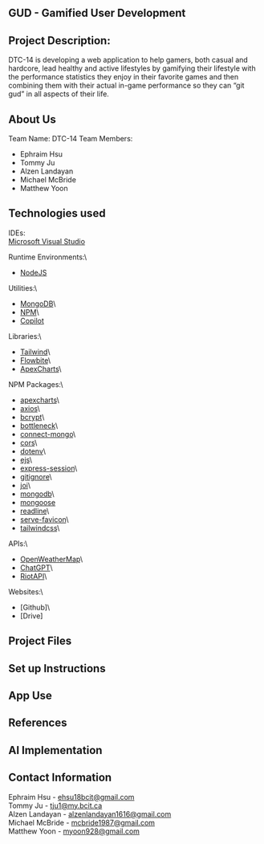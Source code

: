 ## GUD - Gamified User Development

## Project Description:
DTC-14 is developing a web application to help gamers, both casual and hardcore, lead healthy and active lifestyles by gamifying their lifestyle with the performance statistics they enjoy in their favorite games and then combining them with their actual in-game performance so they can “git gud” in all aspects of their life.

## About Us
Team Name: DTC-14
Team Members: 
- Ephraim Hsu
- Tommy Ju
- Alzen Landayan
- Michael McBride
- Matthew Yoon

## Technologies used
IDEs:\
[Microsoft Visual Studio](https://visualstudio.microsoft.com/)

Runtime Environments:\
- [NodeJS](https://nodejs.org/en)

Utilities:\
- [MongoDB](https://www.mongodb.com/)\
- [NPM](https://www.npmjs.com/)\
- [Copilot](https://github.com/features/copilot)

Libraries:\
- [Tailwind](https://tailwindcss.com/)\
- [Flowbite](https://flowbite.com/)\
- [ApexCharts](https://apexcharts.com/)\

NPM Packages:\
- [apexcharts](https://www.npmjs.com/package/apexcharts)\
- [axios](https://www.npmjs.com/package/axios)\
- [bcrypt](https://www.npmjs.com/package/bcrypt)\
- [bottleneck](https://www.npmjs.com/package/bottleneck)\
- [connect-mongo](https://www.npmjs.com/package/connect-mongo)\
- [cors](https://www.npmjs.com/package/cors)\
- [dotenv](https://www.npmjs.com/package/dotenv)\
- [ejs](https://www.npmjs.com/package/ejs)\
- [express-session](https://www.npmjs.com/package/express-session)\
- [gitignore](https://www.npmjs.com/package/gitignore)\
- [joi](https://www.npmjs.com/package/joi)\
- [mongodb](https://www.npmjs.com/package/mongodb)\
- [mongoose](https://www.npmjs.com/package/mongoose)
- [readline](https://www.npmjs.com/package/readline)\
- [serve-favicon](https://www.npmjs.com/package/serve-favicon)\
- [tailwindcss](https://www.npmjs.com/package/tailwindcss)\


APIs:\
- [OpenWeatherMap](https://openweathermap.org/)\
- [ChatGPT](https://platform.openai.com/docs/overview)\
- [RiotAPI](https://developer.riotgames.com/)\

Websites:\
- [Github]\
- [Drive]

## Project Files

## Set up Instructions

## App Use

## References

## AI Implementation

## Contact Information
Ephraim Hsu - ehsu18bcit@gmail.com\
Tommy Ju - tju1@my.bcit.ca\
Alzen Landayan - alzenlandayan1616@gmail.com\
Michael McBride - mcbride1987@gmail.com\
Matthew Yoon - myoon928@gmail.com